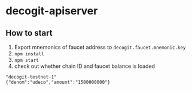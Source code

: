 
# decogit-apiserver

## How to start

1. Export mnemonics of faucet address to `decogit.faucet.mnemonic.key`
2. `npm install`
3. `npm start`
4. check out whether chain ID and faucet balance is loaded
  ```
  "decogit-testnet-1"
  {"denom":"udeco","amount":"1500000000"}
  ```
